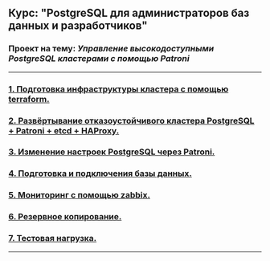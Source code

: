 ## Курс: "PostgreSQL для администраторов баз данных и разработчиков" ##

### Проект на тему: ___Управление высокодоступными PostgreSQL кластерами с помощью Patroni___
---
### [1. Подготовка инфраструктуры кластера с помощью terraform.](PR/tfSettings.md)

### [2. Развёртывание отказоустойчивого кластера PostgreSQL + Patroni + etcd + HAProxy.](PR/ansibleSettings.md)

### [3. Изменение настроек PostgreSQL через Patroni.](PR/pgSettings.md)

### [4. Подготовка и подключения базы данных.](PR/pgConnect.md) 

### [5. Мониторинг с помощью zabbix.](PR/monitoring.md)

### [6. Резервное копирование.](PR/backupSettings.md)
### [7. Тестовая нагрузка.](PR/testing.md)
---